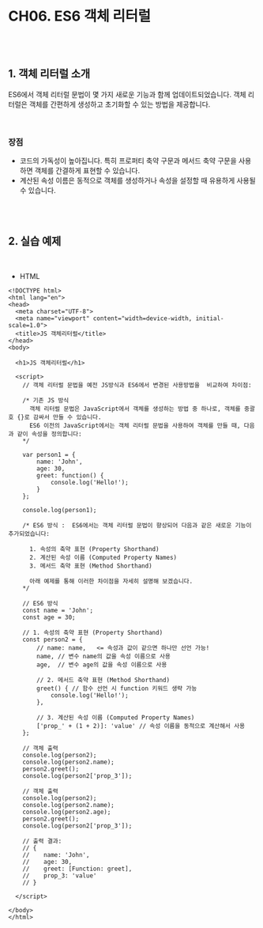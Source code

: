 
# CH06. ES6 객체 리터럴

<br>
<br>

## 1. 객체 리터럴 소개

ES6에서 객체 리터럴 문법이 몇 가지 새로운 기능과 함께 업데이트되었습니다. 객체 리터럴은 객체를 간편하게 생성하고 초기화할 수 있는 방법을 제공합니다.

<br>

### 장점

- 코드의 가독성이 높아집니다. 특히 프로퍼티 축약 구문과 메서드 축약 구문을 사용하면 객체를 간결하게 표현할 수 있습니다.
- 계산된 속성 이름은 동적으로 객체를 생성하거나 속성을 설정할 때 유용하게 사용될 수 있습니다.

<br>
<br>  

## 2. 실습 예제

<br>

- HTML

```
<!DOCTYPE html>
<html lang="en">
<head>
  <meta charset="UTF-8">
  <meta name="viewport" content="width=device-width, initial-scale=1.0">
  <title>JS 객체리터럴</title>
</head>
<body>

  <h1>JS 객체리터럴</h1>

  <script>
    // 객체 리터럴 문법을 예전 JS방식과 ES6에서 변경된 사용방법을  비교하여 차이점: 

    /* 기존 JS 방식
      객체 리터럴 문법은 JavaScript에서 객체를 생성하는 방법 중 하나로, 객체를 중괄호 {}로 감싸서 만들 수 있습니다. 
      ES6 이전의 JavaScript에서는 객체 리터럴 문법을 사용하여 객체를 만들 때, 다음과 같이 속성을 정의합니다:
    */

    var person1 = {
        name: 'John',
        age: 30,
        greet: function() {
            console.log('Hello!');
        }
    };

    console.log(person1);

    /* ES6 방식 :  ES6에서는 객체 리터럴 문법이 향상되어 다음과 같은 새로운 기능이 추가되었습니다:

      1. 속성의 축약 표현 (Property Shorthand)
      2. 계산된 속성 이름 (Computed Property Names)
      3. 메서드 축약 표현 (Method Shorthand)

      아래 예제를 통해 이러한 차이점을 자세히 설명해 보겠습니다.
    */

    // ES6 방식
    const name = 'John';
    const age = 30;

    // 1. 속성의 축약 표현 (Property Shorthand)
    const person2 = {
        // name: name,   <= 속성과 값이 같으면 하나만 선언 가능! 
        name, // 변수 name의 값을 속성 이름으로 사용
        age,  // 변수 age의 값을 속성 이름으로 사용

        // 2. 메서드 축약 표현 (Method Shorthand)
        greet() { // 함수 선언 시 function 키워드 생략 가능
            console.log('Hello!');
        },

        // 3. 계산된 속성 이름 (Computed Property Names)
        ['prop_' + (1 + 2)]: 'value' // 속성 이름을 동적으로 계산해서 사용
    };

    // 객체 출력
    console.log(person2);
    console.log(person2.name);
    person2.greet();
    console.log(person2['prop_3']);

    // 객체 출력
    console.log(person2);
    console.log(person2.name);
    console.log(person2.age);
    person2.greet();
    console.log(person2['prop_3']);

    // 출력 결과:
    // {
    //    name: 'John',
    //    age: 30,
    //    greet: [Function: greet],
    //    prop_3: 'value'
    // }
    
  </script>
  
</body>
</html>
```